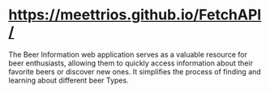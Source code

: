 # https://meettrios.github.io/FetchAPI/
The Beer Information web application serves as a valuable resource for beer enthusiasts, allowing them to quickly access information about their favorite beers or discover new ones. It simplifies the process of finding and learning about different beer Types.

